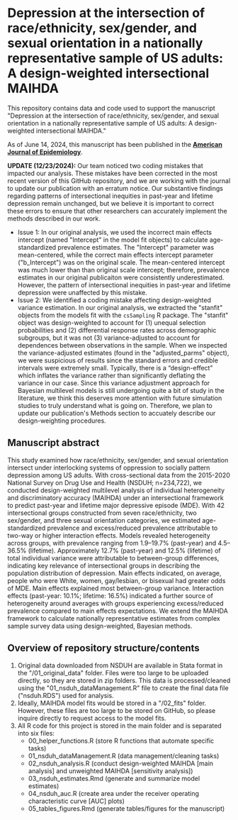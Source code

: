 # Depression at the intersection of race/ethnicity, sex/gender, and sexual orientation in a nationally representative sample of US adults: A design-weighted intersectional MAIHDA
This repository contains data and code used to support the manuscript "Depression at the intersection of race/ethnicity, sex/gender, and sexual orientation in a nationally representative sample of US adults: A design-weighted intersectional MAIHDA."

As of June 14, 2024, this manuscript has been published in the **[American Journal of Epidemiology](https://academic.oup.com/aje/advance-article/doi/10.1093/aje/kwae121/7693604?utm_source=authortollfreelink&utm_campaign=aje&utm_medium=email&guestAccessKey=6aeb2470-7617-41eb-9529-5ab0bbfb3804)**. 

**UPDATE (12/23/2024):** Our team noticed two coding mistakes that impacted our analysis. These mistakes have been corrected in the most recent version of this GitHub repository, and we are working with the journal to update our publication with an erratum notice. Our substantive findings regarding patterns of intersectional inequities in past-year and lifetime depression remain unchanged, but we believe it is important to correct these errors to ensure that other researchers can accurately implement the methods described in our work.

   * Issue 1: In our original analysis, we used the incorrect main effects intercept (named "Intercept" in the model fit objects) to calculate age-standardized prevalence estimates. The "Intercept" parameter was mean-centered, while the correct main effects intercept parameter ("b_Intercept") was on the original scale. The mean-centered intercept was much lower than than original scale intercept; therefore, prevalence estimates in our original publicaiton were consistently underestimated. However, the pattern of intersectional inequities in past-year and lifetime depression were unaffected by this mistake.
   * Issue 2: We identified a coding mistake affecting design-weighted variance estimation. In our original analysis, we extracted the "stanfit" objects from the models fit with the `csSampling` R package. The "stanfit" object was design-weighted to account for (1) unequal selection probabilities and (2) differential response rates across demographic subgroups, but it was not (3) variance-adjusted to account for dependences between observations in the sample. When we inspected the variance-adjusted estimates (found in the "adjusted_parms" object), we were suspicious of results since the standard errors and credible intervals were extremely small. Typically, there is a “design-effect” which inflates the variance rather than significantly deflating the variance in our case. Since this variance adjustment approach for Bayesian multilevel models is still undergoing quite a bit of study in the literature, we think this deserves more attention with future simulation studies to truly understand what is going on. Therefore, we plan to update our publication's Methods section to accuately describe our design-weighting procedures.

## Manuscript abstract

This study examined how race/ethnicity, sex/gender, and sexual orientation intersect under interlocking systems of oppression to socially pattern depression among US adults. With cross-sectional data from the 2015-2020 National Survey on Drug Use and Health (NSDUH; n=234,722), we conducted design-weighted multilevel analysis of individual heterogeneity and discriminatory accuracy (MAIHDA) under an intersectional framework to predict past-year and lifetime major depressive episode (MDE). With 42 intersectional groups constructed from seven race/ethnicity, two sex/gender, and three sexual orientation categories, we estimated age-standardized prevalence and excess/reduced prevalence attributable to two-way or higher interaction effects. Models revealed heterogeneity across groups, with prevalence ranging from 1.9–19.7% (past-year) and 4.5–36.5% (lifetime). Approximately 12.7% (past-year) and 12.5% (lifetime) of total individual variance were attributable to between-group differences, indicating key relevance of intersectional groups in describing the population distribution of depression. Main effects indicated, on average, people who were White, women, gay/lesbian, or bisexual had greater odds of MDE. Main effects explained most between-group variance. Interaction effects (past-year: 10.1%; lifetime: 16.5%) indicated a further source of heterogeneity around averages with groups experiencing excess/reduced prevalence compared to main effects expectations. We extend the MAIHDA framework to calculate nationally representative estimates from complex sample survey data using design-weighted, Bayesian methods.

## Overview of repository structure/contents

1. Original data downloaded from NSDUH are available in Stata format in the "/01_original_data" folder. Files were too large to be uploaded directly, so they are stored in zip folders. This data is processed/cleaned using the "01_nsduh_dataManagement.R" file to create the final data file ("nsduh.RDS") used for analysis.
2. Ideally, MAIHDA model fits would be stored in a "/02_fits" folder. However, these files are too large to be stored on GitHub, so please inquire directly to request access to the model fits.
3. All R code for this project is stored in the main folder and is separated into six files:
    * 00_helper_functions.R (store R functions that automate specific tasks)
    * 01_nsduh_dataManagement.R (data management/cleaning tasks)
    * 02_nsduh_analysis.R (conduct design-weighted MAIHDA [main analysis] and unweighted MAIHDA [sensitivity analysis])
    * 03_nsduh_estimates.Rmd (generate and summarize model estimates)
    * 04_nsduh_auc.R (create area under the receiver operating characteristic curve [AUC] plots)
    * 05_tables_figures.Rmd (generate tables/figures for the manuscript)
